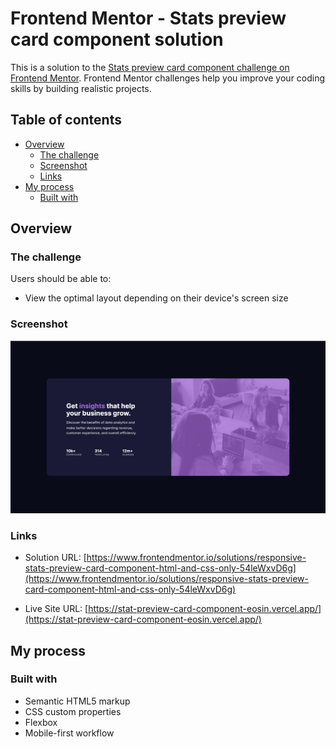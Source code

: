 # Frontend Mentor - Stats preview card component solution

This is a solution to the [Stats preview card component challenge on Frontend Mentor](https://www.frontendmentor.io/challenges/stats-preview-card-component-8JqbgoU62). Frontend Mentor challenges help you improve your coding skills by building realistic projects.

## Table of contents

- [Overview](#overview)
  - [The challenge](#the-challenge)
  - [Screenshot](#screenshot)
  - [Links](#links)
- [My process](#my-process)
  - [Built with](#built-with)

## Overview

### The challenge

Users should be able to:

- View the optimal layout depending on their device's screen size

### Screenshot

![](./screenshot.jpg)

### Links

- Solution URL:
  [https://www.frontendmentor.io/solutions/responsive-stats-preview-card-component-html-and-css-only-54leWxvD6g](https://www.frontendmentor.io/solutions/responsive-stats-preview-card-component-html-and-css-only-54leWxvD6g)

- Live Site URL:
  [https://stat-preview-card-component-eosin.vercel.app/](https://stat-preview-card-component-eosin.vercel.app/)

## My process

### Built with

- Semantic HTML5 markup
- CSS custom properties
- Flexbox
- Mobile-first workflow
